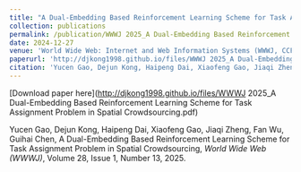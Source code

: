 ```yaml
---
title: "A Dual-Embedding Based Reinforcement Learning Scheme for Task Assignment Problem in Spatial Crowdsourcing"
collection: publications
permalink: /publication/WWWJ 2025_A Dual-Embedding Based Reinforcement Learning Scheme for Task Assignment Problem in Spatial Crowdsourcing
date: 2024-12-27
venue: 'World Wide Web: Internet and Web Information Systems (WWWJ, CCF-B)'
paperurl: 'http://djkong1998.github.io/files/WWWJ 2025_A Dual-Embedding Based Reinforcement Learning Scheme for Task Assignment Problem in Spatial Crowdsourcing.pdf'
citation: 'Yucen Gao, Dejun Kong, Haipeng Dai, Xiaofeng Gao, Jiaqi Zheng, Fan Wu, Guihai Chen, A Dual-Embedding Based Reinforcement Learning Scheme for Task Assignment Problem in Spatial Crowdsourcing, <i>World Wide Web (WWWJ)</i>, Volume 28, Issue 1, Number 13, 2025.'
---
```

[Download paper here](http://djkong1998.github.io/files/WWWJ 2025_A Dual-Embedding Based Reinforcement Learning Scheme for Task Assignment Problem in Spatial Crowdsourcing.pdf)

Yucen Gao, Dejun Kong, Haipeng Dai, Xiaofeng Gao, Jiaqi Zheng, Fan Wu, Guihai Chen, A Dual-Embedding Based Reinforcement Learning Scheme for Task Assignment Problem in Spatial Crowdsourcing, <i>World Wide Web (WWWJ)</i>, Volume 28, Issue 1, Number 13, 2025.
